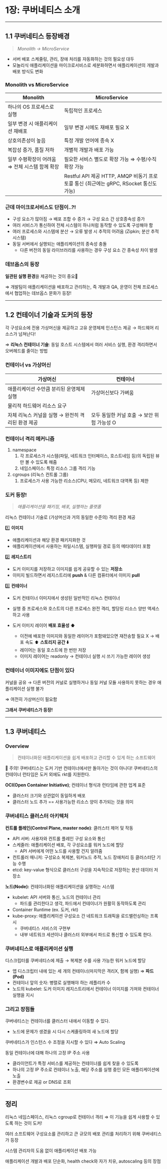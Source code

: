 # 1장: 쿠버네티스 소개

---

## 1.1 쿠버네티스 등장배경

> _Monolith → MicroService_

- 서버 배포 스케줄링, 관리, 장애 처리를 자동화하는 것의 필요성 대두
- 모놀리식 애플리케이션을 마이크로서비스로 세분화하면서 애플리케이션의 개발과 배포 방식도 변화

### Monolith vs MicroService

| Monolith                                       | MicroService                                                                          |
| ---------------------------------------------- | ------------------------------------------------------------------------------------- |
| 하나의 OS 프로세스로 실행                      | 독립적인 프로세스                                                                     |
| 일부 변경 시 애플리케이션 재배포               | 일부 변경 시에도 재배포 필요 X                                                        |
| 상호의존성이 높음                              | 특정 개발 언어에 종속 X                                                               |
| 복잡성 증가, 품질 저하                         | 개별적 개발과 배포 가능                                                               |
| 일부 수평확장이 어려움 ⇒ 전체 시스템 함께 확장 | 필요한 서비스 별도로 확장 가능 ⇒ 수평/수직 확장 가능                                  |
|                                                | Restful API 제공 HTTP, AMQP 비동기 프로토콜 통신 (최근에는 gRPC, RSocket 통신도 가능) |

### 근데 마이크로서비스도 단점이..?!

- 구성 요소가 많아짐 → 배포 조합 수 증가 → 구성 요소 간 상호종속성 증가
- 여러 서비스가 통신하여 전체 시스템이 하나처럼 동작할 수 있도록 구성해야 함
- 여러 프로세스와 시스템에 분산 → 오류 발생 시 추적의 어려움 (Zipkin; 분산 추적 시스템)
- 동일 서버에서 실행되는 애플리케이션의 종속성 충돌
  - 다른 버전의 동일 라이브러리를 사용하는 경우 구성 요소 간 종속성 차이 발생

### 데브옵스의 등장

**일관된 실행 환경**을 제공하는 것이 중요🌟

⇒ 개발팀이 애플리케이션을 배포하고 관리하는, 즉 개발과 QA, 운영이 전체 프로세스에서 협업하는 데브옵스 문화가 등장!

---

## 1.2 컨테이너 기술과 도커의 등장

각 구성요소에 전용 가상머신을 제공하고 고유 운영체제 인스턴스 제공 → 하드웨어 리소스가 넘쳐난다!

⇒ **리눅스 컨테이너 기술**: 동일 호스트 시스템에서 여러 서비스 실행, 환경 격리하면서 오버헤드를 줄이는 방법

### 컨테이너 vs 가상머신

| 가상머신                                          | 컨테이너                                   |
| ------------------------------------------------- | ------------------------------------------ |
| 애플리케이션 수만큼 분리된 운영체제 실행          | 가상머신보다 가벼움                        |
| 물리적 하드웨어 리소스 요구                       |                                            |
| 자체 리눅스 커널을 실행 → 완전히 격리된 환경 제공 | 모두 동일한 커널 호출 → 보안 위험 가능성 O |

### 컨테이너 격리 메커니즘

1. namespace
   1. 각 프로세스가 시스템(파일, 네트워크 인터페이스, 호스트네임 등)의 독립된 뷰만 볼 수 있도록 해줌
   2. 네임스페이스: 특정 리소스 그룹 격리 기능
2. cgroups (리눅스 컨트롤 그룹)
   1. 프로세스가 사용 가능한 리소스(CPU, 메모리, 네트워크 대역폭 등) 제한

### 도커 등장!

> _애플리케이션을 패키징, 배포, 실행하는 플랫폼_

리눅스 컨테이너 기술로 (가상머신과 거의 동일한 수준의) 격리 환경 제공

1️⃣ **이미지**

- 애플리케이션과 해당 환경 패키지화한 것
- 애플리케이션에서 사용하는 파일시스템, 실행파일 경로 등의 메타데이터 포함

2️⃣ **레지스트리**

- 도커 이미지를 저장하고 이미지를 쉽게 공유할 수 있는 **저장소**
- 이미지 빌드하면서 레지스트리에 **push** & 다른 컴퓨터에서 이미지 **pull**

3️⃣ **컨테이너**

- 도커 컨테이너 이미지에서 생성된 일반적인 리눅스 컨테이너
- 실행 중 프로세스와 호스트의 다른 프로세스 완전 격리, 할당된 리소스 양만 액세스하고 사용

- 도커 이미지 레이어
  **배포 효율성 ⬆️**
  - 이전에 배포한 이미지와 동일한 레이어가 포함돼있으면 재전송할 필요 X → 배포 속도 ⬆️
    **스토리지 공간 ⬇️**
  - 레이어는 동일 호스트에 한 번만 저장
  - 이미지 레이어는 readonly → 컨테이너 실행 시 쓰기 가능한 레이어 생성

### 컨테이너 이미지에도 단점이 있다

커널을 공유 → 다른 버전의 커널로 실행하거나 동일 커널 모듈 사용하지 못하는 경우 애플리케이션 실행 불가

⇒ 여전히 가상머신이 필요함

**그래서 쿠버네티스가 등장!**

---

## 1.3 쿠버네티스

### Overview

> 컨테이너화된 애플리케이션을 쉽게 배포하고 관리할 수 있게 하는 소프트웨어

<aside>
💬 주의! 쿠버네티스는 도커 기반 컨테이너에서만 돌아가는 것이 아니다!
쿠버네티스의 컨테이너 런타임은 도커 외에도 rkt를 지원한다.

**OCI(Open Container Initiative)**; 컨테이너 형식과 런타임에 관한 업계 표준

</aside>

- 클러스터 크기와 상관없이 동일하게 배포
- 클러스터 노드 추가 == 사용가능한 리소스 양이 추가되는 것을 의미

### 쿠버네티스 클러스터 아키텍처

**컨트롤 플레인(Control Plane, master node)**: 클러스터 제어 및 작동

- API 서버: 사용자와 컨트롤 플레인 구성 요소와 통신
- 스케줄러: 애플리케이션 배포, 각 구성요소를 워커 노드에 할당
  - API 서버에게 어떤 노드를 사용할 건지 알려줌
- 컨트롤러 매니저: 구성요소 복제본, 워커노드 추적, 노드 장애처리 등 클러스터단 기능 수행
- etcd: key-value 형식으로 클러스터 구성을 지속적으로 저장하는 분산 데이터 저장소

**노드(Node):** 컨테이너화된 애플리케이션을 실행하는 시스템

- kubelet: API 서버와 통신, 노드의 컨테이너 관리
  - 파드를 관리한다고 생각, 파드에서 컨테이너가 원활히 동작하도록 관리
- Container Runtime (ex. 도커, rkt)
- kube-proxy: 애플리케이션 구성요소 간 네트워크 트래픽을 로드밸런싱하는 프록시
  - 쿠버네티스 서비스의 구현부
  - 내부 네트워크 세션이나 클러스터 외부에서 파드로 통신할 수 있도록 한다.

### 쿠버네티스로 애플리케이션 실행

디스크립터를 쿠버네티스에 제출 → 복제본 수를 사용 가능한 워커 노드에 할당

- 앱 디스크립터 내에 있는 세 개의 컨테이너(마지막은 격리X, 함께 실행) ⇒ **파드(Pod)**
- 컨테이너 앞의 숫자: 병렬로 실행해야 하는 레플리카 수
- 노드의 kubelet: 도커 이미지 레지스트리에서 컨테이너 이미지를 가져와 컨테이너 실행을 지시

### 그리고 장점들

쿠버네티스는 컨테이너를 클러스터 내에서 이동할 수 있다.

- 노드에 문제가 생겼을 시 다시 스케줄링하여 새 노드에 할당

쿠버네티스가 인스턴스 수 조정을 지시할 수 있다 ⇒ Auto Scaling

동일 컨테이너에 대해 하나의 고정 IP 주소 사용

- 클라이언트가 특정 서비스를 제공하는 컨테이너를 쉽게 찾을 수 있도록
- 하나의 고정 IP 주소로 컨테이너 노출, 해당 주소를 실행 중인 모든 애플리케이션에 노출
- 환경변수로 제공 or DNS로 조회

---

## 정리

리눅스 네임스페이스, 리눅스 cgroup로 컨테이너 격리 ⇒ 이 기능을 쉽게 사용할 수 있도록 하는 것이 도커!

여러 소프트웨어 구성요소를 관리하고 큰 규모의 배포 관리를 처리하기 위해 쿠버네티스가 등장

시스템 관리자의 도움 없이 애플리케이션 배포 가능

애플리케이션 개발과 배포 단순화, health check와 자가 치유, autoscaling 등의 장점
